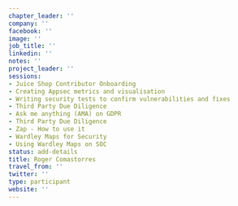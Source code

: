 ```yaml
---
chapter_leader: ''
company: ''
facebook: ''
image: ''
job_title: ''
linkedin: ''
notes: ''
project_leader: ''
sessions: 
- Juice Shop Contributor Onboarding
- Creating Appsec metrics and visualisation
- Writing security tests to confirm vulnerabilities and fixes
- Third Party Due Diligence
- Ask me anything (AMA) on GDPR
- Third Party Due Diligence
- Zap - How to use it
- Wardley Maps for Security
- Using Wardley Maps on SOC
status: add-details
title: Roger Comastorres
travel_from: ''
twitter: ''
type: participant
website: ''
---
```


<!-- put more details about participant here -->
